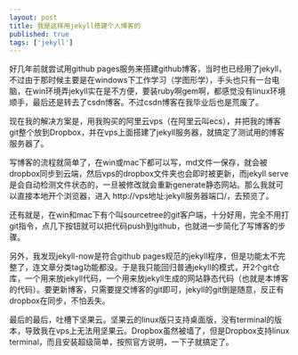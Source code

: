 ```yaml
---
layout: post
title: 我是这样用jekyll搭建个人博客的
published: true
tags: ['jekyll']
---
```


好几年前就尝试用github pages服务来搭建github博客，当时也已经用了jekyll，不过由于那时候主要是在windows下工作学习（学图形学），手头也只有一台电脑，在win环境弄jekyll实在是不方便，要装ruby啊gem啊，都感觉没有linux环境顺手，最后还是转去了csdn博客。不过csdn博客在我毕业后也是荒废了。

现在我的解决方案是，用我购买的阿里云vps（在阿里云叫ecs），并把我的博客git整个放到Dropbox，并在vps上面搭建了jekyll服务器，就搞定了测试用的博客服务器了。

写博客的流程就简单了，在win或mac下都可以写，md文件一保存，就会被dropbox同步到云端，然后vps的dropbox文件夹也会即时被更新，而jekyll serve是会自动检测文件状态的，一旦被修改就会重新generate静态网站。那么我就可以直接本地开个浏览器，进入 http://vps地址:jekyll服务器端口/，去预览了。

还有就是，在win和mac下有个叫sourcetree的git客户端，十分好用，完全不用打git指令，点几下按钮就可以把代码push到github，也就进一步简化了写博客的步骤。

另外，我发现jekyll-now是符合github pages规范的jekyll程序，但是功能太不完整了，连文章分类tag功能都没。于是我只能回归普通jekyll的模式，开2个git仓库，一个用来放jekyll代码，一个用来放jekyll生成的网站静态代码（也就是本博客的代码）。要更新博客，只需要提交博客的git即可，jekyll的git倒是随意，反正有dropbox在同步，不怕丢失。

最后的最后，吐槽下坚果云。坚果云的linux版只支持桌面版，没有terminal的版本，导致我在vps上无法用坚果云。Dropbox虽然被墙了，但是Dropbox支持linux terminal，而且安装超级简单，按照官方说明，一下子就搞定了。